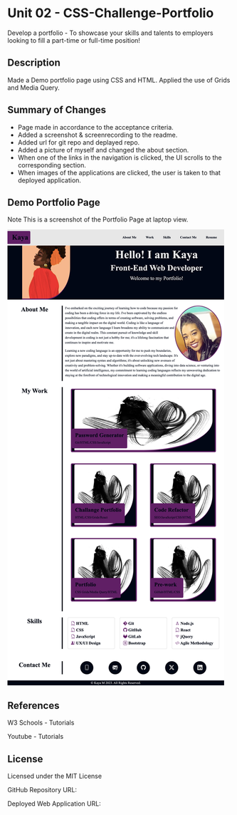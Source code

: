 # Unit 02 - CSS-Challenge-Portfolio
Develop a portfolio - To showcase your skills and talents to employers looking to fill a part-time or full-time position!

## Description
Made a Demo portfolio page using CSS and HTML. Applied the use of Grids and Media Query.

## Summary of Changes
* Page made in accordance to the acceptance criteria.
* Added a screenshot & screenrecording to the readme.
* Added url for git repo and deplayed repo.
* Added a picture of myself and changed the about section.
* When one of the links in the navigation is clicked, the UI scrolls to the corresponding section.
* When images of the applications are clicked, the user is taken to that deployed application.


## Demo Portfolio Page

Note This is a screenshot of the Portfolio Page at laptop view.

![Alt text](<images/css-portfolio screenshot .png>)


## References

W3 Schools - Tutorials

Youtube - Tutorials

## License

Licensed under the MIT License

GitHub Repository URL: 

Deployed Web Application URL: 

